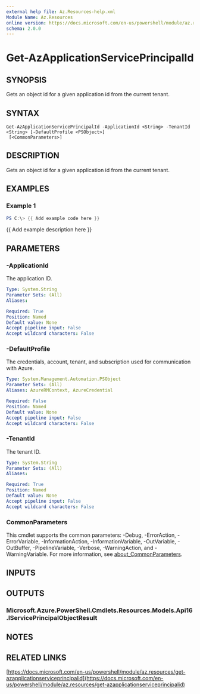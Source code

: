 ```yaml
---
external help file: Az.Resources-help.xml
Module Name: Az.Resources
online version: https://docs.microsoft.com/en-us/powershell/module/az.resources/get-azapplicationserviceprincipalid
schema: 2.0.0
---
```


# Get-AzApplicationServicePrincipalId

## SYNOPSIS
Gets an object id for a given application id from the current tenant.

## SYNTAX

```
Get-AzApplicationServicePrincipalId -ApplicationId <String> -TenantId <String> [-DefaultProfile <PSObject>]
 [<CommonParameters>]
```

## DESCRIPTION
Gets an object id for a given application id from the current tenant.

## EXAMPLES

### Example 1
```powershell
PS C:\> {{ Add example code here }}
```

{{ Add example description here }}

## PARAMETERS

### -ApplicationId
The application ID.

```yaml
Type: System.String
Parameter Sets: (All)
Aliases:

Required: True
Position: Named
Default value: None
Accept pipeline input: False
Accept wildcard characters: False
```

### -DefaultProfile
The credentials, account, tenant, and subscription used for communication with Azure.

```yaml
Type: System.Management.Automation.PSObject
Parameter Sets: (All)
Aliases: AzureRMContext, AzureCredential

Required: False
Position: Named
Default value: None
Accept pipeline input: False
Accept wildcard characters: False
```

### -TenantId
The tenant ID.

```yaml
Type: System.String
Parameter Sets: (All)
Aliases:

Required: True
Position: Named
Default value: None
Accept pipeline input: False
Accept wildcard characters: False
```

### CommonParameters
This cmdlet supports the common parameters: -Debug, -ErrorAction, -ErrorVariable, -InformationAction, -InformationVariable, -OutVariable, -OutBuffer, -PipelineVariable, -Verbose, -WarningAction, and -WarningVariable. For more information, see [about_CommonParameters](http://go.microsoft.com/fwlink/?LinkID=113216).

## INPUTS

## OUTPUTS

### Microsoft.Azure.PowerShell.Cmdlets.Resources.Models.Api16.IServicePrincipalObjectResult
## NOTES

## RELATED LINKS

[https://docs.microsoft.com/en-us/powershell/module/az.resources/get-azapplicationserviceprincipalid](https://docs.microsoft.com/en-us/powershell/module/az.resources/get-azapplicationserviceprincipalid)

